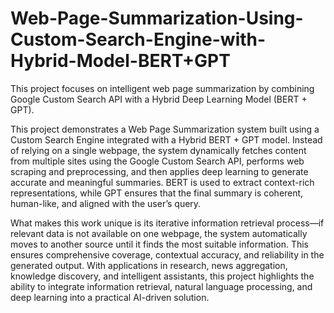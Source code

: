 # Web-Page-Summarization-Using-Custom-Search-Engine-with-Hybrid-Model-BERT+GPT
This project focuses on intelligent web page summarization by combining Google Custom Search API with a Hybrid Deep Learning Model (BERT + GPT).


This project demonstrates a Web Page Summarization system built using a Custom Search Engine integrated with a Hybrid BERT + GPT model. Instead of relying on a single webpage, the system dynamically fetches content from multiple sites using the Google Custom Search API, performs web scraping and preprocessing, and then applies deep learning to generate accurate and meaningful summaries. BERT is used to extract context-rich representations, while GPT ensures that the final summary is coherent, human-like, and aligned with the user’s query.

What makes this work unique is its iterative information retrieval process—if relevant data is not available on one webpage, the system automatically moves to another source until it finds the most suitable information. This ensures comprehensive coverage, contextual accuracy, and reliability in the generated output. With applications in research, news aggregation, knowledge discovery, and intelligent assistants, this project highlights the ability to integrate information retrieval, natural language processing, and deep learning into a practical AI-driven solution.
